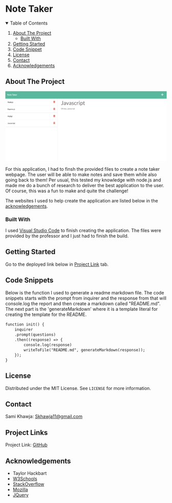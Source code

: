# Note Taker

<!-- TABLE OF CONTENTS -->
<details open="open">
  <summary>Table of Contents</summary>
  <ol>
    <li>
      <a href="#about-the-project">About The Project</a>
      <ul>
        <li><a href="#built-with">Built With</a></li>
      </ul>
    </li>
    <li>
      <a href="#getting-started">Getting Started</a>
    </li>
    <li><a href="#code-snippet">Code Snippet</a></li>
    <li><a href="#license">License</a></li>
    <li><a href="#contact">Contact</a></li>
    <li><a href="#acknowledgements">Acknowledgements</a></li>
  </ol>
</details>



<!-- ABOUT THE PROJECT -->
## About The Project

<img src="./develop/public/assets/images/webpage.png" alt="Webpage screenshot">

For this application, I had to finsh the provided files to create a note taker webpage. The user will be able to make notes and save them while also going back to them! Per usual, this tested my knowledge with node.js and made me do a bunch of research to deliver the best application to the user. Of course, this was a fun to make and quite the challenge!

The websites I used to help create the application are listed below in the <a href="#acknowledgements">acknowledgements</a>.

### Built With

I used <a href="https://code.visualstudio.com/">Visual Studio Code</a> to finish creating the application. The files were provided by the professor and I just had to finish the build.


<!-- GETTING STARTED -->
## Getting Started

Go to the deployed link below in <a href="#project-link">Project Link</a> tab.


<!-- USAGE EXAMPLES -->
## Code Snippets

Below is the function I used to generate a readme markdown file. The code snippets starts with the prompt from inquirer and the response from that will console.log the report and then create a markdown called "README.md". The next part is the 'generateMarkdown' where it is a template literal for creating the template for the README.
```
function init() {
    inquirer
    .prompt(questions)
    .then((response) => {
        console.log(response)
        writeToFile("README.md", generateMarkdown(response));
    });
}
```


<!-- LICENSE -->
## License

Distributed under the MIT License. See `LICENSE` for more information.



<!-- CONTACT -->
## Contact
Sami Khawja: Skhawja11@gmail.com


## Project Links
Project Link: [GitHub](https://github.com/samikhawja/note_taker)



<!-- ACKNOWLEDGEMENTS -->
## Acknowledgements
* Taylor Hackbart
* [W3Schools](https://www.w3schools.com/)
* [StackOverflow](https://stackoverflow.com/)
* [Mozilla](https://developer.mozilla.org/en-US/docs/Web/JavaScript)
* [JQuery](https://jquery.com/)